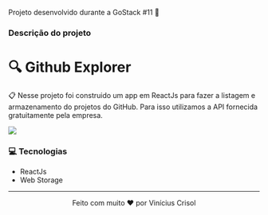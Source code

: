 Projeto desenvolvido durante a GoStack #11 🚀


### Descrição do projeto

# 🔍 Github Explorer

📋 Nesse projeto foi construido um app em ReactJs para fazer a listagem e armazenamento do projetos do GitHub. Para isso utilizamos a API fornecida gratuitamente pela empresa.



![](https://i.ibb.co/vsBwsNf/gif.gif)

### 💻 Tecnologias



- ReactJs
- Web Storage

---

<p align="center">
  Feito com muito ❤️ por Vinícius Crisol
</p>
